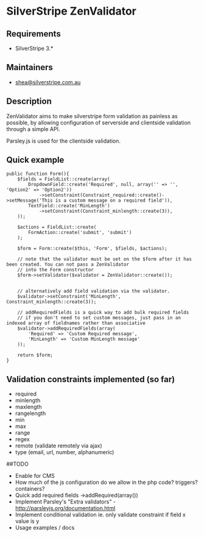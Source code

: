 # SilverStripe ZenValidator

## Requirements

* SilverStripe 3.*

## Maintainers

* shea@silverstripe.com.au

## Description

ZenValidator aims to make silverstripe form validation as painless as possible, by allowing configuration of serverside and clientside validation through a simple API. 

Parsley.js is used for the clientside validation.

## Quick example

	public function Form(){
		$fields = FieldList::create(array(
			DropdownField::create('Required', null, array('' => '', 'Option2' => 'Option2'))
				->setConstraint(Constraint_required::create()->setMessage('This is a custom message on a required field')),
			TextField::create('MinLength')
				->setConstraint(Constraint_minlength::create(3)),
		));

		$actions = FieldList::create(
			FormAction::create('submit', 'submit')
		);

		$form = Form::create($this, 'Form', $fields, $actions);

		// note that the validator must be set on the $form after it has been created. You can not pass a ZenValidator
		// into the Form constructor
		$form->setValidator($validator = ZenValidator::create());


		// alternatively add field validation via the validator.  
		$validator->setConstraint('MinLength', Constraint_minlength::create(3));

		// addRequiredFields is a quick way to add bulk required fields
		// if you don't need to set custom messages, just pass in an indexed array of fieldnames rather than associative
		$validator->addRequiredFields(array(
			'Required' => 'Custom Required message',
			'MinLength' => 'Custom MinLength message'
		));

		return $form;
	}

## Validation constraints implemented (so far)

* required
* minlength
* maxlength
* rangelength
* min
* max
* range
* regex
* remote (validate remotely via ajax)
* type (email, url, number, alphanumeric)

##TODO

* Enable for CMS
* How much of the js configuration do we allow in the php code? triggers? containers?
* Quick add required fields ->addRequired(array())
* Implement Parsley's "Extra validators" - http://parsleyjs.org/documentation.html
* Implement conditional validation ie. only validate constraint if field x value is y
* Usage examples / docs